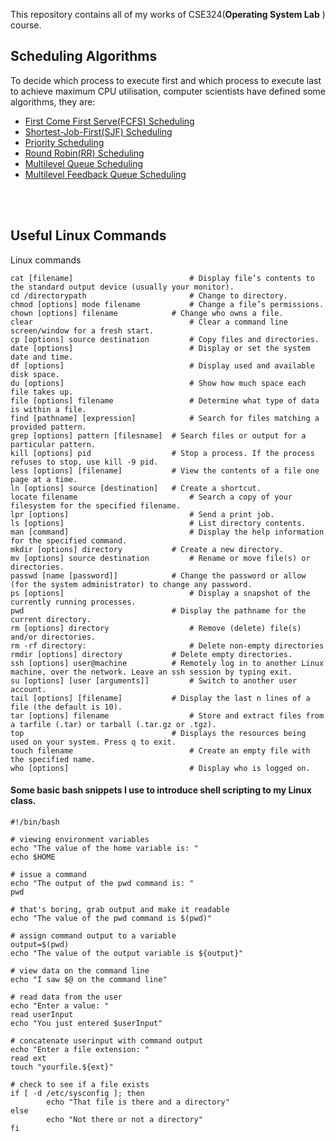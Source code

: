 This repository contains all of my works of CSE324(**Operating System Lab** ) course.

## Scheduling Algorithms
To decide which process to execute first and which process to execute last to achieve maximum CPU utilisation, computer scientists have defined some algorithms, they are:

- <td> <a href="https://github.com/rabbycse/Operating-System/tree/master/sources/01/First%20Come%20First%20Serve">First Come First Serve(FCFS) Scheduling</a>
- <a href="https://github.com/rabbycse/Operating-System/tree/master/sources/02/Shortest%20Job%20First">Shortest-Job-First(SJF) Scheduling</a>
- <a href="https://github.com/rabbycse/Operating-System/tree/master/sources/03/Priority%20Scheduling">Priority Scheduling</a>
- <a href="https://github.com/rabbycse/Operating-System/tree/master/sources/04/Round%20Robin(RR)%20Scheduling">Round Robin(RR) Scheduling</a>
- <a href="https://github.com/rabbycse/Operating-System">Multilevel Queue Scheduling</a>
- <a href="https://github.com/rabbycse/Operating-System">Multilevel Feedback Queue Scheduling</a></td>

<br></br>

## Useful Linux Commands

Linux commands
```
cat [filename]	                        # Display file’s contents to the standard output device (usually your monitor).
cd /directorypath                       # Change to directory.
chmod [options] mode filename           # Change a file’s permissions.
chown [options] filename	        # Change who owns a file.
clear	                                # Clear a command line screen/window for a fresh start.
cp [options] source destination         # Copy files and directories.
date [options]	                        # Display or set the system date and time.
df [options]	                        # Display used and available disk space.
du [options]	                        # Show how much space each file takes up.
file [options] filename	                # Determine what type of data is within a file.
find [pathname] [expression]	        # Search for files matching a provided pattern.
grep [options] pattern [filesname]	# Search files or output for a particular pattern.
kill [options] pid	                # Stop a process. If the process refuses to stop, use kill -9 pid.
less [options] [filename]	        # View the contents of a file one page at a time.
ln [options] source [destination]	# Create a shortcut.
locate filename	                        # Search a copy of your filesystem for the specified filename.
lpr [options]	                        # Send a print job.
ls [options]	                        # List directory contents.
man [command]	                        # Display the help information for the specified command.
mkdir [options] directory	        # Create a new directory.
mv [options] source destination	        # Rename or move file(s) or directories.
passwd [name [password]]	        # Change the password or allow (for the system administrator) to change any password.
ps [options]	                        # Display a snapshot of the currently running processes.
pwd	                                # Display the pathname for the current directory.
rm [options] directory	                # Remove (delete) file(s) and/or directories.
rm -rf directory:                       # Delete non-empty directories
rmdir [options] directory	        # Delete empty directories.
ssh [options] user@machine	        # Remotely log in to another Linux machine, over the network. Leave an ssh session by typing exit.
su [options] [user [arguments]]	        # Switch to another user account.
tail [options] [filename]	        # Display the last n lines of a file (the default is 10).
tar [options] filename	                # Store and extract files from a tarfile (.tar) or tarball (.tar.gz or .tgz).
top	                                # Displays the resources being used on your system. Press q to exit.
touch filename	                        # Create an empty file with the specified name.
who [options]	                        # Display who is logged on.
```



#### Some basic bash snippets I use to introduce shell scripting to my Linux class.
```
#!/bin/bash

# viewing environment variables
echo "The value of the home variable is: "
echo $HOME

# issue a command
echo "The output of the pwd command is: "
pwd

# that's boring, grab output and make it readable
echo "The value of the pwd command is $(pwd)"

# assign command output to a variable
output=$(pwd)
echo "The value of the output variable is ${output}"

# view data on the command line
echo "I saw $@ on the command line"

# read data from the user
echo "Enter a value: "
read userInput
echo "You just entered $userInput"

# concatenate userinput with command output
echo "Enter a file extension: "
read ext
touch "yourfile.${ext}"

# check to see if a file exists
if [ -d /etc/sysconfig ]; then
        echo "That file is there and a directory"
else
        echo "Not there or not a directory"
fi
```


